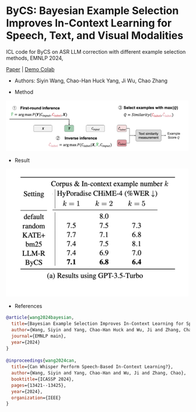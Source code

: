 # ByCS: Bayesian Example Selection Improves In-Context Learning for Speech, Text, and Visual Modalities

ICL code for ByCS on ASR LLM correction with different example selection methods, EMNLP 2024, 

[Paper](https://arxiv.org/pdf/2404.14716) | [Demo Colab](https://colab.research.google.com/drive/1AXKFr1OFqfeB2Jy4w2ipaNdxaNJujOhd?usp=sharing)

- Authors: Siyin Wang, Chao-Han Huck Yang, Ji Wu, Chao Zhang

- Method
  
<img src="https://github.com/chan-ming/Hyporadise-icl/blob/main/real-bycs.png" width="500">

- Result

<img src="https://github.com/chan-ming/Hyporadise-icl/blob/main/hypo-baseline.png" width="500">


- References

```bib
@article{wang2024bayesian,
  title={Bayesian Example Selection Improves In-Context Learning for Speech, Text, and Visual Modalities},
  author={Wang, Siyin and Yang, Chao-Han Huck and Wu, Ji and Zhang, Chao},
  journal={EMNLP main},
  year={2024}
}

@inproceedings{wang2024can,
  title={Can Whisper Perform Speech-Based In-Context Learning?},
  author={Wang, Siyin and Yang, Chao-Han and Wu, Ji and Zhang, Chao},
  booktitle={ICASSP 2024},
  pages={13421--13425},
  year={2024},
  organization={IEEE}
}
```
